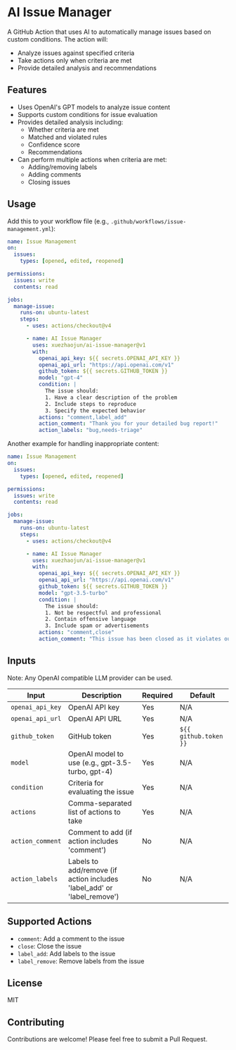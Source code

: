 # AI Issue Manager

A GitHub Action that uses AI to automatically manage issues based on custom conditions. The action will:

- Analyze issues against specified criteria
- Take actions only when criteria are met
- Provide detailed analysis and recommendations

## Features

- Uses OpenAI's GPT models to analyze issue content
- Supports custom conditions for issue evaluation
- Provides detailed analysis including:
  - Whether criteria are met
  - Matched and violated rules
  - Confidence score
  - Recommendations
- Can perform multiple actions when criteria are met:
  - Adding/removing labels
  - Adding comments
  - Closing issues

## Usage

Add this to your workflow file (e.g., `.github/workflows/issue-management.yml`):

```yaml
name: Issue Management
on:
  issues:
    types: [opened, edited, reopened]

permissions:
  issues: write
  contents: read

jobs:
  manage-issue:
    runs-on: ubuntu-latest
    steps:
      - uses: actions/checkout@v4

      - name: AI Issue Manager
        uses: xuezhaojun/ai-issue-manager@v1
        with:
          openai_api_key: ${{ secrets.OPENAI_API_KEY }}
          openai_api_url: "https://api.openai.com/v1"
          github_token: ${{ secrets.GITHUB_TOKEN }}
          model: "gpt-4"
          condition: |
            The issue should:
            1. Have a clear description of the problem
            2. Include steps to reproduce
            3. Specify the expected behavior
          actions: "comment,label_add"
          action_comment: "Thank you for your detailed bug report!"
          action_labels: "bug,needs-triage"
```

Another example for handling inappropriate content:

```yaml
name: Issue Management
on:
  issues:
    types: [opened, edited, reopened]

permissions:
  issues: write
  contents: read

jobs:
  manage-issue:
    runs-on: ubuntu-latest
    steps:
      - uses: actions/checkout@v4

      - name: AI Issue Manager
        uses: xuezhaojun/ai-issue-manager@v1
        with:
          openai_api_key: ${{ secrets.OPENAI_API_KEY }}
          openai_api_url: "https://api.openai.com/v1"
          github_token: ${{ secrets.GITHUB_TOKEN }}
          model: "gpt-3.5-turbo"
          condition: |
            The issue should:
            1. Not be respectful and professional
            2. Contain offensive language
            3. Include spam or advertisements
          actions: "comment,close"
          action_comment: "This issue has been closed as it violates our community guidelines."
```

## Inputs

Note: Any OpenAI compatible LLM provider can be used.

| Input            | Description                                                             | Required | Default               |
| ---------------- | ----------------------------------------------------------------------- | -------- | --------------------- |
| `openai_api_key` | OpenAI API key                                                          | Yes      | N/A                   |
| `openai_api_url` | OpenAI API URL                                                          | Yes      | N/A                   |
| `github_token`   | GitHub token                                                            | Yes      | `${{ github.token }}` |
| `model`          | OpenAI model to use (e.g., gpt-3.5-turbo, gpt-4)                        | Yes      | N/A                   |
| `condition`      | Criteria for evaluating the issue                                       | Yes      | N/A                   |
| `actions`        | Comma-separated list of actions to take                                 | Yes      | N/A                   |
| `action_comment` | Comment to add (if action includes 'comment')                           | No       | N/A                   |
| `action_labels`  | Labels to add/remove (if action includes 'label_add' or 'label_remove') | No       | N/A                   |

## Supported Actions

- `comment`: Add a comment to the issue
- `close`: Close the issue
- `label_add`: Add labels to the issue
- `label_remove`: Remove labels from the issue

## License

MIT

## Contributing

Contributions are welcome! Please feel free to submit a Pull Request.
